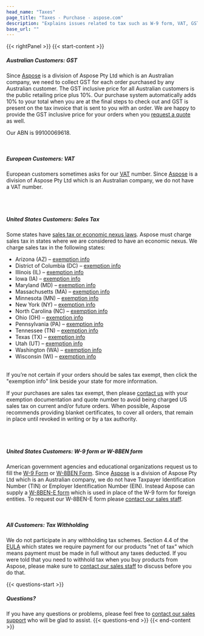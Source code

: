 ```yaml
---
head_name: "Taxes"
page_title: "Taxes - Purchase - aspose.com"
description: "Explains issues related to tax such as W-9 form, VAT, GST, etc."
base_url: ""
---
```

{{< rightPanel >}}
{{< start-content >}} 
##### **Australian Customers: GST**
Since [Aspose](https://websites.aspose.com/) is a division of Aspose Pty Ltd which is an Australian company, we need to collect GST for each order purchased by any Australian customer. The GST inclusive price for all Australian customers is the public retailing price plus 10%. Our purchase system automatically adds 10% to your total when you are at the final steps to check out and GST is present on the tax invoice that is sent to you with an order. We are happy to provide the GST inclusive price for your orders when you [request a quote](/policies/generate-quote) as well.

Our ABN is 99100069618.  

&nbsp;  
##### **European Customers: VAT**
European customers sometimes asks for our [VAT](https://www.gov.uk/charge-reclaim-record-vat) number. Since [Aspose](https://websites.aspose.com/) is a division of Aspose Pty Ltd which is an Australian company, we do not have a VAT number.  

&nbsp;  
&nbsp;  
##### **United States Customers: Sales Tax**
Some states have [sales tax or economic nexus laws](https://www.taxjar.com/sales-tax/economic-nexus). Aspose must charge sales tax in states where we are considered to have an economic nexus.  We charge sales tax in the following states:

- Arizona (AZ) – [exemption info](https://azdor.gov/forms/tpt-forms/tpt-exemption-certificate-general)
- District of Columbia (DC) – [exemption info](https://otr.cfo.dc.gov/page/exempt-organizations)
- Illinois (IL) – [exemption info](https://www2.illinois.gov/rev/forms/reg/Pages/stax-1.aspx)
- Iowa (IA) – [exemption info](https://tax.iowa.gov/forms/iowa-salesuseexcise-tax-exemption-certificate-31-014)
- Maryland (MD) – [exemption info](https://www.marylandtaxes.gov/business/sales-use/tax-exemptions/index.php)
- Massachusetts (MA) – [exemption info](https://www.mass.gov/doc/form-st-12-exempt-use-certificate-1/download)
- Minnesota (MN) – [exemption info](https://www.revenue.state.mn.us/media/document/2041)
- New York (NY) – [exemption info](https://www.tax.ny.gov/forms/sales_tax_exemption_documents.htm)
- North Carolina (NC) – [exemption info](https://www.ncdor.gov/documents/form-e-595e-streamlined-sales-and-use-tax-agreement-certificate-exemption)
- Ohio (OH) – [exemption info](https://tax.ohio.gov/wps/portal/gov/tax/business/ohio-business-taxes/sales-and-use/information-releases/st200502)
- Pennsylvania (PA) – [exemption info](https://www.revenue.pa.gov/FormsandPublications/FormsforBusinesses/SUT/Documents/rev-1220.pdf)
- Tennessee (TN) – [exemption info](https://www.tn.gov/revenue/taxes/sales-and-use-tax/forms.html)
- Texas (TX) – [exemption info](https://comptroller.texas.gov/taxes/exempt/forms/)
- Utah (UT) – [exemption info](https://tax.utah.gov/sales#9)
- Washington (WA) – [exemption info](https://dor.wa.gov/forms-publications/forms-subject/exemption-forms)
- Wisconsin (WI) – [exemption info](https://www.revenue.wi.gov/Pages/FAQS/pcs-s-exempt.aspx)
 
&nbsp;  
If you’re not certain if your orders should be sales tax exempt, then click the "exemption info" link beside your state for more information.

If your purchases are sales tax exempt, then please [contact us](https://about.aspose.com/contact/) with your exemption documentation and quote number to avoid being charged US sales tax on current and/or future orders. When possible, Aspose recommends providing blanket certificates, to cover all orders, that remain in place until revoked in writing or by a tax authority.  

&nbsp;  
&nbsp;  
##### **United States Customers: W-9 form or W-8BEN form**
American government agencies and educational organizations request us to fill the [W-9 Form](https://www.irs.gov/pub/irs-pdf/fw9.pdf) or [W-8BEN Form](https://www.irs.gov/pub/irs-pdf/fw8ben.pdf). Since [Aspose](https://websites.aspose.com/aspose/com/) is a division of Aspose Pty Ltd which is an Australian company, we do not have Taxpayer Identification Number (TIN) or Employer Identification Number (EIN). Instead Aspose can supply a [W-8BEN-E form](https://www.irs.gov/forms-pubs/about-form-w-8-ben-e) which is used in place of the W-9 form for foreign entities. To request our W-8BEN-E form please [contact our sales staff](https://about.aspose.com/contact/).  

&nbsp;  
##### **All Customers: Tax Withholding**
We do not participate in any withholding tax schemes. Section 4.4 of the [EULA](https://about.aspose.com/legal/eula/) which states we require payment for our products "net of tax" which means payment must be made in full without any taxes deducted. If you were told that you need to withhold tax when you buy products from Aspose, please make sure to [contact our sales staff](https://about.aspose.com/contact/) to discuss before you do that.

{{< questions-start >}}
##### **Questions?**
If you have any questions or problems, please feel free to [contact our sales support](https://about.aspose.com/contact/) who will be glad to assist.
{{< questions-end >}}
{{< end-content >}}


